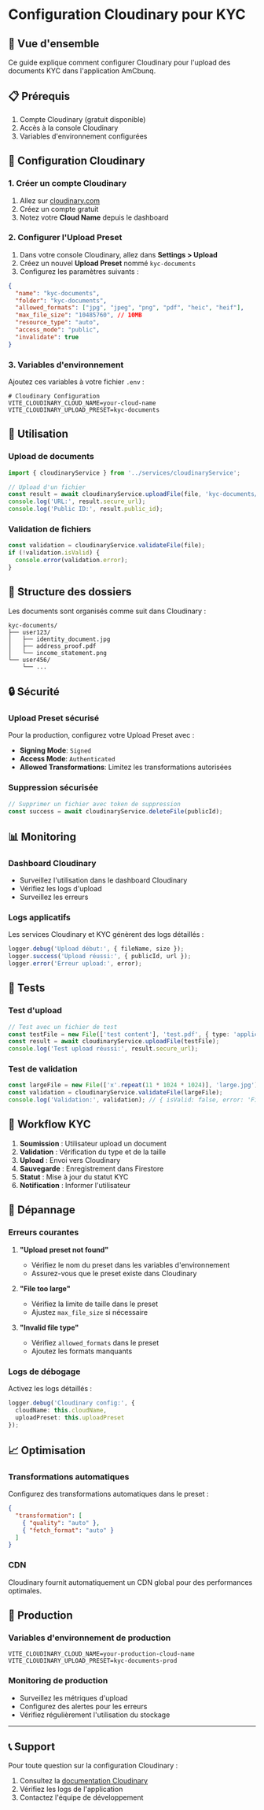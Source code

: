 # Configuration Cloudinary pour KYC

## 🎯 Vue d'ensemble

Ce guide explique comment configurer Cloudinary pour l'upload des documents KYC dans l'application AmCbunq.

## 📋 Prérequis

1. Compte Cloudinary (gratuit disponible)
2. Accès à la console Cloudinary
3. Variables d'environnement configurées

## 🔧 Configuration Cloudinary

### 1. Créer un compte Cloudinary

1. Allez sur [cloudinary.com](https://cloudinary.com)
2. Créez un compte gratuit
3. Notez votre **Cloud Name** depuis le dashboard

### 2. Configurer l'Upload Preset

1. Dans votre console Cloudinary, allez dans **Settings > Upload**
2. Créez un nouvel **Upload Preset** nommé `kyc-documents`
3. Configurez les paramètres suivants :

```json
{
  "name": "kyc-documents",
  "folder": "kyc-documents",
  "allowed_formats": ["jpg", "jpeg", "png", "pdf", "heic", "heif"],
  "max_file_size": "10485760", // 10MB
  "resource_type": "auto",
  "access_mode": "public",
  "invalidate": true
}
```

### 3. Variables d'environnement

Ajoutez ces variables à votre fichier `.env` :

```env
# Cloudinary Configuration
VITE_CLOUDINARY_CLOUD_NAME=your-cloud-name
VITE_CLOUDINARY_UPLOAD_PRESET=kyc-documents
```

## 🚀 Utilisation

### Upload de documents

```typescript
import { cloudinaryService } from '../services/cloudinaryService';

// Upload d'un fichier
const result = await cloudinaryService.uploadFile(file, 'kyc-documents/user123');
console.log('URL:', result.secure_url);
console.log('Public ID:', result.public_id);
```

### Validation de fichiers

```typescript
const validation = cloudinaryService.validateFile(file);
if (!validation.isValid) {
  console.error(validation.error);
}
```

## 📁 Structure des dossiers

Les documents sont organisés comme suit dans Cloudinary :

```
kyc-documents/
├── user123/
│   ├── identity_document.jpg
│   ├── address_proof.pdf
│   └── income_statement.png
└── user456/
    └── ...
```

## 🔒 Sécurité

### Upload Preset sécurisé

Pour la production, configurez votre Upload Preset avec :

- **Signing Mode**: `Signed`
- **Access Mode**: `Authenticated`
- **Allowed Transformations**: Limitez les transformations autorisées

### Suppression sécurisée

```typescript
// Supprimer un fichier avec token de suppression
const success = await cloudinaryService.deleteFile(publicId);
```

## 📊 Monitoring

### Dashboard Cloudinary

- Surveillez l'utilisation dans le dashboard Cloudinary
- Vérifiez les logs d'upload
- Surveillez les erreurs

### Logs applicatifs

Les services Cloudinary et KYC génèrent des logs détaillés :

```typescript
logger.debug('Upload début:', { fileName, size });
logger.success('Upload réussi:', { publicId, url });
logger.error('Erreur upload:', error);
```

## 🧪 Tests

### Test d'upload

```typescript
// Test avec un fichier de test
const testFile = new File(['test content'], 'test.pdf', { type: 'application/pdf' });
const result = await cloudinaryService.uploadFile(testFile);
console.log('Test upload réussi:', result.secure_url);
```

### Test de validation

```typescript
const largeFile = new File(['x'.repeat(11 * 1024 * 1024)], 'large.jpg');
const validation = cloudinaryService.validateFile(largeFile);
console.log('Validation:', validation); // { isValid: false, error: 'Fichier trop volumineux' }
```

## 🔄 Workflow KYC

1. **Soumission** : Utilisateur upload un document
2. **Validation** : Vérification du type et de la taille
3. **Upload** : Envoi vers Cloudinary
4. **Sauvegarde** : Enregistrement dans Firestore
5. **Statut** : Mise à jour du statut KYC
6. **Notification** : Informer l'utilisateur

## 🚨 Dépannage

### Erreurs courantes

1. **"Upload preset not found"**
   - Vérifiez le nom du preset dans les variables d'environnement
   - Assurez-vous que le preset existe dans Cloudinary

2. **"File too large"**
   - Vérifiez la limite de taille dans le preset
   - Ajustez `max_file_size` si nécessaire

3. **"Invalid file type"**
   - Vérifiez `allowed_formats` dans le preset
   - Ajoutez les formats manquants

### Logs de débogage

Activez les logs détaillés :

```typescript
logger.debug('Cloudinary config:', {
  cloudName: this.cloudName,
  uploadPreset: this.uploadPreset
});
```

## 📈 Optimisation

### Transformations automatiques

Configurez des transformations automatiques dans le preset :

```json
{
  "transformation": [
    { "quality": "auto" },
    { "fetch_format": "auto" }
  ]
}
```

### CDN

Cloudinary fournit automatiquement un CDN global pour des performances optimales.

## 🔐 Production

### Variables d'environnement de production

```env
VITE_CLOUDINARY_CLOUD_NAME=your-production-cloud-name
VITE_CLOUDINARY_UPLOAD_PRESET=kyc-documents-prod
```

### Monitoring de production

- Surveillez les métriques d'upload
- Configurez des alertes pour les erreurs
- Vérifiez régulièrement l'utilisation du stockage

---

## 📞 Support

Pour toute question sur la configuration Cloudinary :

1. Consultez la [documentation Cloudinary](https://cloudinary.com/documentation)
2. Vérifiez les logs de l'application
3. Contactez l'équipe de développement
